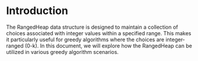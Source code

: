# Introduction

The RangedHeap data structure is designed to maintain a collection of choices associated with integer values within a specified range. This makes it particularly useful for greedy algorithms where the choices are integer-ranged (0-k). In this document, we will explore how the RangedHeap can be utilized in various greedy algorithm scenarios.
